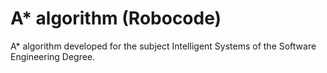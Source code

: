 # A* algorithm (Robocode)
A* algorithm developed for the subject Intelligent Systems of the Software Engineering Degree.
